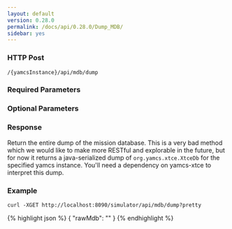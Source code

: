 ```yaml
---
layout: default
version: 0.28.0
permalink: /docs/api/0.28.0/Dump_MDB/
sidebar: yes
---
```



### HTTP Post

```
/{yamcsInstance}/api/mdb/dump
```

### Required Parameters

### Optional Parameters

### Response

Return the entire dump of the mission database. This is a very bad method which we would like to make more RESTful and explorable in the future, but for now it returns a java-serialized dump of `org.yamcs.xtce.XtceDb` for the specified yamcs instance. You'll need a dependency on yamcs-xtce to interpret this dump.

### Example

```
curl -XGET http://localhost:8090/simulator/api/mdb/dump?pretty
```

{% highlight json %}
{
  "rawMdb": "<blob encoded as Base64>"
}
{% endhighlight %}
